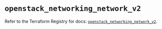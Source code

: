 # `openstack_networking_network_v2`

Refer to the Terraform Registry for docs: [`openstack_networking_network_v2`](https://registry.terraform.io/providers/terraform-provider-openstack/openstack/1.54.1/docs/resources/networking_network_v2).
